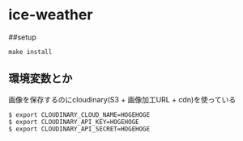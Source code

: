 ice-weather
============

##setup

```sh:sh
make install
```


## 環境変数とか
画像を保存するのにcloudinary(S3 + 画像加工URL + cdn)を使っている

```
$ export CLOUDINARY_CLOUD_NAME=HOGEHOGE
$ export CLOUDINARY_API_KEY=HOGEHOGE
$ export CLOUDINARY_API_SECRET=HOGEHOGE
```




